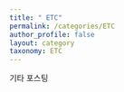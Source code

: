 ```yaml
---
title: " ETC" 
permalink: /categories/ETC
author_profile: false
layout: category
taxonomy: ETC
---
```

  기타 포스팅
 

